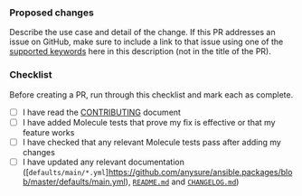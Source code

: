 ### Proposed changes

Describe the use case and detail of the change. If this PR addresses an issue on GitHub, make sure to include a link to that issue using one of the [supported keywords](https://docs.github.com/en/github/managing-your-work-on-github/linking-a-pull-request-to-an-issue) here in this description (not in the title of the PR).

### Checklist

Before creating a PR, run through this checklist and mark each as complete.

- [ ] I have read the [CONTRIBUTING](https://github.com/anysure/ansible.packages/blob/master/CONTRIBUTING.md) document
- [ ] I have added Molecule tests that prove my fix is effective or that my feature works
- [ ] I have checked that any relevant Molecule tests pass after adding my changes
- [ ] I have updated any relevant documentation ([`defaults/main/*.yml`]https://github.com/anysure/ansible.packages/blob/master/defaults/main.yml), [`README.md`](https://github.com/anysure/ansible.packages/blob/master/README.md) and [`CHANGELOG.md`](https://github.com/anysure/ansible.packages/blob/master/CHANGELOG.md))
